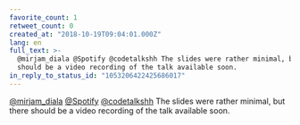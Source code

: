 ```yaml
---
favorite_count: 1
retweet_count: 0
created_at: "2018-10-19T09:04:01.000Z"
lang: en
full_text: >-
  @mirjam_diala @Spotify @codetalkshh The slides were rather minimal, but there
  should be a video recording of the talk available soon.
in_reply_to_status_id: "1053206422425686017"
---
```


[@mirjam_diala](https://twitter.com/mirjam_diala)
[@Spotify](https://twitter.com/Spotify)
[@codetalkshh](https://twitter.com/codetalkshh) The slides were rather minimal,
but there should be a video recording of the talk available soon.
